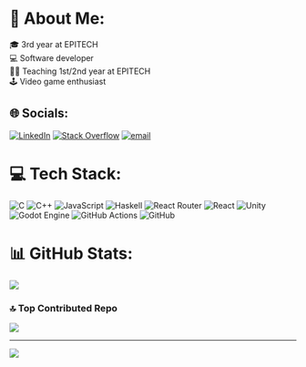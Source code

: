 # 💫 About Me:
🎓 3rd year at EPITECH<br>💻 Software developer<br>🧑‍🏫 Teaching 1st/2nd year at EPITECH<br>🕹️ Video game enthusiast


## 🌐 Socials:
[![LinkedIn](https://img.shields.io/badge/LinkedIn-%230077B5.svg?logo=linkedin&logoColor=white)](https://linkedin.com/in/ethan-gillaux-genelle-11a20b2b5) [![Stack Overflow](https://img.shields.io/badge/-Stackoverflow-FE7A16?logo=stack-overflow&logoColor=white)](https://stackoverflow.com/users/31721243) [![email](https://img.shields.io/badge/Email-D14836?logo=gmail&logoColor=white)](mailto:ethan.gillaux-genelle@epitech.eu) 

# 💻 Tech Stack:
![C](https://img.shields.io/badge/c-%2300599C.svg?style=for-the-badge&logo=c&logoColor=white) ![C++](https://img.shields.io/badge/c++-%2300599C.svg?style=for-the-badge&logo=c%2B%2B&logoColor=white) ![JavaScript](https://img.shields.io/badge/javascript-%23323330.svg?style=for-the-badge&logo=javascript&logoColor=%23F7DF1E) ![Haskell](https://img.shields.io/badge/Haskell-5e5086?style=for-the-badge&logo=haskell&logoColor=white) ![React Router](https://img.shields.io/badge/React_Router-CA4245?style=for-the-badge&logo=react-router&logoColor=white) ![React](https://img.shields.io/badge/react-%2320232a.svg?style=for-the-badge&logo=react&logoColor=%2361DAFB) ![Unity](https://img.shields.io/badge/unity-%23000000.svg?style=for-the-badge&logo=unity&logoColor=white) ![Godot Engine](https://img.shields.io/badge/GODOT-%23FFFFFF.svg?style=for-the-badge&logo=godot-engine) ![GitHub Actions](https://img.shields.io/badge/github%20actions-%232671E5.svg?style=for-the-badge&logo=githubactions&logoColor=white) ![GitHub](https://img.shields.io/badge/github-%23121011.svg?style=for-the-badge&logo=github&logoColor=white)
# 📊 GitHub Stats:
![](https://github-readme-stats.vercel.app/api/top-langs/?username=kunamito&theme=dark&hide_border=false&include_all_commits=false&count_private=false&layout=compact)

### 🔝 Top Contributed Repo
![](https://github-contributor-stats.vercel.app/api?username=kunamito&limit=5&theme=dark&combine_all_yearly_contributions=true)

---
[![](https://visitcount.itsvg.in/api?id=kunamito&icon=0&color=2)](https://visitcount.itsvg.in)

<!-- Proudly created with GPRM ( https://gprm.itsvg.in ) -->
